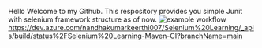 Hello Welcome to my Github.
This respository provides you simple Junit with selenium framework structure as of now.
![example workflow](https://github.com/github/docs/actions/workflows/main.yml/badge.svg)
https://dev.azure.com/nandhakumarkeerthi007/Selenium%20Learning/_apis/build/status%2FSelenium%20Learning-Maven-CI?branchName=main
